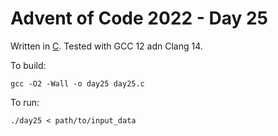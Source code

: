 # Advent of Code 2022 - Day 25

Written in [C](https://en.wikipedia.org/wiki/C_(programming_language)). Tested with GCC 12 adn Clang 14.

To build:

`gcc -O2 -Wall -o day25 day25.c`

To run:

`./day25 < path/to/input_data`
